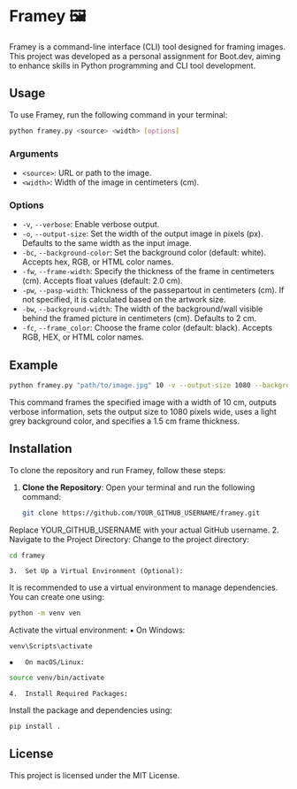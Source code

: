 # Framey 🖼️

Framey is a command-line interface (CLI) tool designed for framing images. This project was developed as a personal assignment for Boot.dev, aiming to enhance skills in Python programming and CLI tool development.

## Usage

To use Framey, run the following command in your terminal:

```bash
python framey.py <source> <width> [options]
```

### Arguments

-   `<source>`: URL or path to the image.
-   `<width>`: Width of the image in centimeters (cm).

### Options

-   `-v`, `--verbose`: Enable verbose output.
-   `-o`, `--output-size`: Set the width of the output image in pixels (px). Defaults to the same width as the input image.
-   `-bc`, `--background-color`: Set the background color (default: white). Accepts hex, RGB, or HTML color names.
-   `-fw`, `--frame-width`: Specify the thickness of the frame in centimeters (cm). Accepts float values (default: 2.0 cm).
-   `-pw`, `--pasp-width`: Thickness of the passepartout in centimeters (cm). If not specified, it is calculated based on the artwork size.
-   `-bw`, `--background-width`: The width of the background/wall visible behind the framed picture in centimeters (cm). Defaults to 2 cm.
-   `-fc`, `--frame_color`: Choose the frame color (default: black). Accepts RGB, HEX, or HTML color names.

## Example

```bash
python framey.py "path/to/image.jpg" 10 -v --output-size 1080 --background-color "#f0f0f0" -fw 1.5
```

This command frames the specified image with a width of 10 cm, outputs verbose information, sets the output size to 1080 pixels wide, uses a light grey background color, and specifies a 1.5 cm frame thickness.

## Installation

To clone the repository and run Framey, follow these steps:

1. **Clone the Repository**:
   Open your terminal and run the following command:

   ```bash
   git clone https://github.com/YOUR_GITHUB_USERNAME/framey.git
   ```
Replace YOUR_GITHUB_USERNAME with your actual GitHub username.
	2.	Navigate to the Project Directory:
Change to the project directory:
```bash
cd framey
```
	3.	Set Up a Virtual Environment (Optional):
It is recommended to use a virtual environment to manage dependencies. You can create one using:
```bash
python -m venv ven
```
Activate the virtual environment:
	▪	On Windows:
```bash
venv\Scripts\activate
```
	▪	On macOS/Linux:
```bash
source venv/bin/activate
```
	4.	Install Required Packages:
Install the package and dependencies using:
```bash
pip install .
```

## License

This project is licensed under the MIT License.
